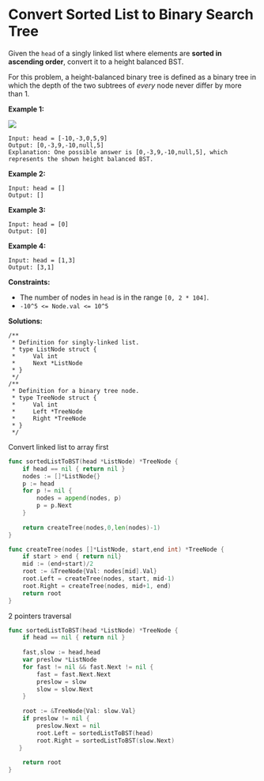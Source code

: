 # Convert Sorted List to Binary Search Tree
Given the  `head`  of a singly linked list where elements are  **sorted in ascending order**, convert it to a height balanced BST.

For this problem, a height-balanced binary tree is defined as a binary tree in which the depth of the two subtrees of  _every_  node never differ by more than 1.

**Example 1:**

![](https://assets.leetcode.com/uploads/2020/08/17/linked.jpg)

    Input: head = [-10,-3,0,5,9]
    Output: [0,-3,9,-10,null,5]
    Explanation: One possible answer is [0,-3,9,-10,null,5], which represents the shown height balanced BST.

**Example 2:**

    Input: head = []
    Output: []

**Example 3:**

    Input: head = [0]
    Output: [0]

**Example 4:**

    Input: head = [1,3]
    Output: [3,1]

**Constraints:**

-   The number of nodes in  `head`  is in the range  `[0, 2 * 104]`.
-   `-10^5 <= Node.val <= 10^5`

**Solutions:**

```
/**
 * Definition for singly-linked list.
 * type ListNode struct {
 *     Val int
 *     Next *ListNode
 * }
 */
/**
 * Definition for a binary tree node.
 * type TreeNode struct {
 *     Val int
 *     Left *TreeNode
 *     Right *TreeNode
 * }
 */
 ```
Convert linked list to array first

```go
func sortedListToBST(head *ListNode) *TreeNode {
    if head == nil { return nil }
    nodes := []*ListNode{}
    p := head
    for p != nil {
        nodes = append(nodes, p)
        p = p.Next
    }
    
    return createTree(nodes,0,len(nodes)-1)
}

func createTree(nodes []*ListNode, start,end int) *TreeNode {
    if start > end { return nil}
    mid := (end+start)/2
    root := &TreeNode{Val: nodes[mid].Val}
    root.Left = createTree(nodes, start, mid-1)
    root.Right = createTree(nodes, mid+1, end)
    return root
}
```

2 pointers traversal

```go
func sortedListToBST(head *ListNode) *TreeNode {
    if head == nil { return nil }
 
    fast,slow := head,head
    var preslow *ListNode
    for fast != nil && fast.Next != nil {
        fast = fast.Next.Next
        preslow = slow
        slow = slow.Next
    }
    
    root := &TreeNode{Val: slow.Val}
    if preslow != nil {
        preslow.Next = nil
        root.Left = sortedListToBST(head)
        root.Right = sortedListToBST(slow.Next)
   }
    
    return root
}
```